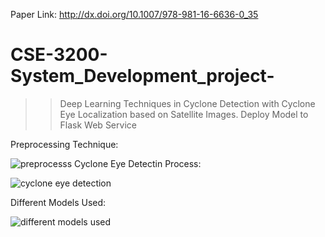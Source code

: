 Paper Link: http://dx.doi.org/10.1007/978-981-16-6636-0_35

# CSE-3200-System_Development_project-
>> Deep Learning Techniques in Cyclone Detection with Cyclone Eye Localization based on Satellite Images.
>> Deploy Model to Flask Web Service 


Preprocessing Technique:
 
![preprocesss](https://github.com/nazmul609/CSE-3200-system_development_project/assets/69470912/2f5f4869-40b6-486f-8f0a-5150288b8445)
Cyclone Eye Detectin Process:

![cyclone eye detection](https://github.com/nazmul609/CSE-3200-system_development_project/assets/69470912/69b3223c-b2d9-42ac-b73a-b83e5e4898a3)

Different Models Used:

![different models used](https://github.com/nazmul609/CSE-3200-system_development_project/assets/69470912/967a2a6e-513c-4c9d-9e4c-e46cc663b658)

